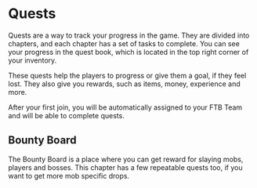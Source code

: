 # Quests
Quests are a way to track your progress in the game. They are divided into chapters, and each chapter has a set of tasks to complete. You can see your progress in the quest book, which is located in the top right corner of your inventory.

These quests help the players to progress or give them a goal, if they feel lost. They also give you rewards, such as items, money, experience and more.

After your first join, you will be automatically assigned to your FTB Team and will be able to complete quests.

## Bounty Board

The Bounty Board is a place where you can get reward for slaying mobs, players and bosses. This chapter has a few repeatable quests too, if you want to get more mob specific drops.

